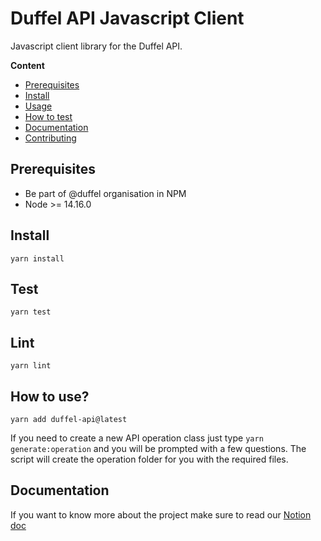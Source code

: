 # Duffel API Javascript Client

Javascript client library for the Duffel API.

**Content**

- [Prerequisites](##prerequisites)
- [Install](##install)
- [Usage](##usage)
- [How to test](##test)
- [Documentation](##documentation)
- [Contributing](##contributing)

## Prerequisites

- Be part of @duffel organisation in NPM
- Node >= 14.16.0

## Install

`yarn install`

## Test

`yarn test`

## Lint

`yarn lint`

## How to use?

```
yarn add duffel-api@latest
```

If you need to create a new API operation class just type `yarn generate:operation` and you will be prompted with a few questions. The script will create the operation folder for you with the required files.

## Documentation

If you want to know more about the project make sure to read our [Notion doc](https://www.notion.so/duffel/JS-Client-Library-Guides-c168653f674f4d768f08e8ba392702e5)
